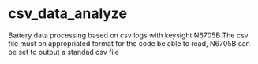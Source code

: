 # csv_data_analyze
Battery data processing based on csv logs with keysight N6705B
The csv file must on appropriated format for the code be able to read, N6705B can be set to output a standad csv file
